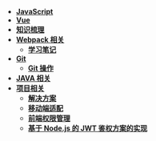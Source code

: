 <!--
 * @Author: 刘晨曦
 * @Date: 2021-02-07 10:06:45
 * @LastEditTime: 2021-03-17 19:24:05
 * @LastEditors: Please set LastEditors
 * @Description: In User Settings Edit
 * @FilePath: \docsify-blog-master\docs\_siderbar.md
-->

- [**JavaScript**](javascript/instruction)
- [**Vue**](vue/index)
- [**知识梳理**](vue/document)
- [**Webpack 相关**](webpack/index)
  - [**学习笔记**](webpack/instruction)
- [**Git**](git/index)
  - [**Git 操作**](git/instruction)
- [**JAVA 相关**](java/instruction)
- [**项目相关**](project/index)
  - [**解决方案**](project/solution)
  - [**移动端适配**](project/mobile-adaptation)
  - [**前端权限管理**](project/access-control)
  - [**基于 Node.js 的 JWT 鉴权方案的实现**](project/json-web-token)
